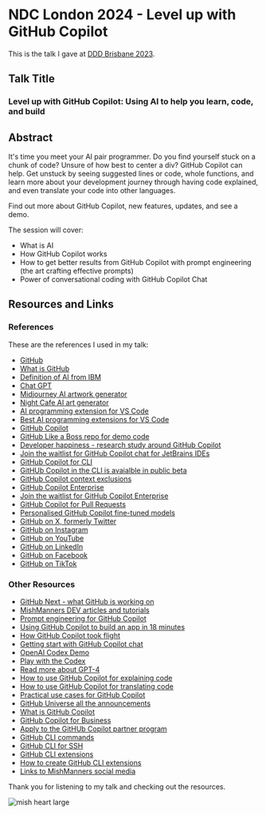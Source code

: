 # NDC London 2024 - Level up with GitHub Copilot

This is the talk I gave at [DDD Brisbane 2023](https://www.dddbrisbane.com/agenda).

## Talk Title

### Level up with GitHub Copilot: Using AI to help you learn, code, and build

## Abstract

It's time you meet your AI pair programmer. Do you find yourself stuck on a chunk of code? Unsure of how best to center a div? GitHub Copilot can help. Get unstuck by seeing suggested lines or code, whole functions, and learn more about your development journey through having code explained, and even translate your code into other languages.

Find out more about GitHub Copilot, new features, updates, and see a demo.

The session will cover:
- What is AI
- How GitHub Copilot works
- How to get better results from GitHub Copilot with prompt engineering (the art crafting effective prompts)
- Power of conversational coding with GitHub Copilot Chat

## Resources and Links

### References

These are the references I used in my talk:

- [GitHub](https://github.com)
- [What is GitHub](https://youtu.be/pBy1zgt0XPc)
- [Definition of AI from IBM](https://www.ibm.com/cloud/learn/what-is-artificial-intelligence)
- [Chat GPT](https://chat.openai.com/)
- [Midjourney AI artwork generator](https://www.midjourney.com/home/)
- [Night Cafe AI art generator](https://creator.nightcafe.studio/creation/O0iBOpUCgygcGNJsAz9I)
- [AI programming extension for VS Code](https://marketplace.visualstudio.com/items?itemName=GalilAI.aicoding)
- [Best AI programming extensions for VS Code](https://sourceforge.net/software/ai-coding-assistants/integrates-with-visual-studio-code/)
- [GitHub Copilot](https://copilot.github.com/)
- [GitHub Like a Boss repo for demo code](https://github.com/mishmanners/github-like-a-boss)
- [Developer happiness - research study around GitHub Copilot](https://github.blog/2022-09-07-research-quantifying-github-copilots-impact-on-developer-productivity-and-happiness/)
- [Join the waitlist for GitHub Copilot chat for JetBrains IDEs](https://github.com/github-copilot/chat_jetbrains_waitlist_signup/join)
- [GitHub Copilot for CLI](https://githubnext.com/projects/copilot-cli/)
- [GitHUb Copilot in the CLI is avaialble in public beta](https://docs.github.com/en/copilot/github-copilot-in-the-cli)
- [GitHub Copilot context exclusions](https://docs.github.com/en/copilot/managing-copilot-business/configuring-content-exclusions-for-github-copilot)
- [GitHub Copilot Enterprise](https://docs.github.com/en/enterprise-cloud@latest/copilot/github-copilot-enterprise/overview/about-github-copilot-enterprise)
- [Join the waitlist for GitHub Copilot Enterprise](https://github.com/github-copilot/copilot_enterprise_waitlist_signup/join)
- [GitHub Copilot for Pull Requests](https://githubnext.com/projects/copilot-for-pull-requests/)
- [Personalised GitHub Copilot fine-tuned models](https://github.com/github-copilot/fine_tuning_waitlist_signup/join)
- [GitHub on X, formerly Twitter]()
- [GitHub on Instagram](https://www.instagram.com/github)
- [GitHub on YouTube](https://www.youtube.com/@GitHub)
- [GitHub on LinkedIn](https://www.linkedin.com/company/github/)
- [GitHub on Facebook](https://www.facebook.com/GitHub/)
- [GitHub on TikTok](https://www.tiktok.com/@github)

### Other Resources

- [GitHub Next - what GitHub is working on](https://githubnext.com/)
- [MishManners DEV articles and tutorials](https://dev.to/mishmanners)
- [Prompt engineering for GitHub Copilot](https://dev.to/github/a-beginners-guide-to-prompt-engineering-with-github-copilot-3ibp)
- [Using GitHub Copilot to build an app in 18 minutes](https://github.blog/2023-05-05-web-summit-rio-2023-building-an-app-in-18-minutes-with-github-copilot-x/)
- [How GitHub Copilot took flight](https://www.youtube.com/watch?v=8JjVNFc2kK4&ab_channel=GitHub)
- [Getting start with GitHub Copilot chat](https://www.youtube.com/watch?v=3surPGP7_4o&ab_channel=GitHub)
- [OpenAI Codex Demo](https://youtu.be/SGUCcjHTmGY)
- [Play with the Codex](https://webcatalog.io/apps/openai-playground/)
- [Read more about GPT-4](https://neuroflash.com/blog/gpt-4-open-ai/)
- [How to use GitHub Copilot for explaining code](https://dev.to/github/understand-your-code-using-github-copilot-5375)
- [How to use GitHub Copilot for translating code](https://dev.to/github/how-to-translate-code-into-other-languages-using-github-copilot-3n6f)
- [Practical use cases for GitHub Copilot](https://dev.to/github/why-use-github-copilot-and-copilot-labs-practical-use-cases-for-the-ai-pair-programmer-4hf4)
- [GitHub Universe all the announcements](https://github.blog/2023-11-15-universes-key-takeaway-innovate-better-with-ai-powered-workflows-on-a-single-unified-platform/)
- [What is GitHub Copilot](https://youtu.be/Z7hp241--vc)
- [GitHub Copilot for Business](https://resources.github.com/copilot-for-business/)
- [Apply to the GitHUb Copilot partner program](https://github.com/features/preview/copilot-partner-program)
- [GitHub CLI commands](https://cli.github.com/manual)
- [GitHub CLI for SSH](https://dev.to/github/how-to-never-type-passwords-when-using-git-18bb)
- [GitHub CLI extensions](https://github.com/topics/gh-extension)
- [How to create GitHub CLI extensions](https://docs.github.com/en/github-cli/github-cli/creating-github-cli-extensions)
- [Links to MishManners social media](https://mishmanners.info)

Thank you for listening to my talk and checking out the resources.

![mish heart large](https://user-images.githubusercontent.com/36594527/195619762-82827b2e-bfdd-49b6-b8df-5b9e15f4f044.png)
